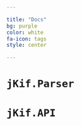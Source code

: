 ```yaml
---

title: "Docs"
bg: purple
color: white
fa-icon: tags
style: center

---
```


# `jKif.Parser`

# `jKif.API`
